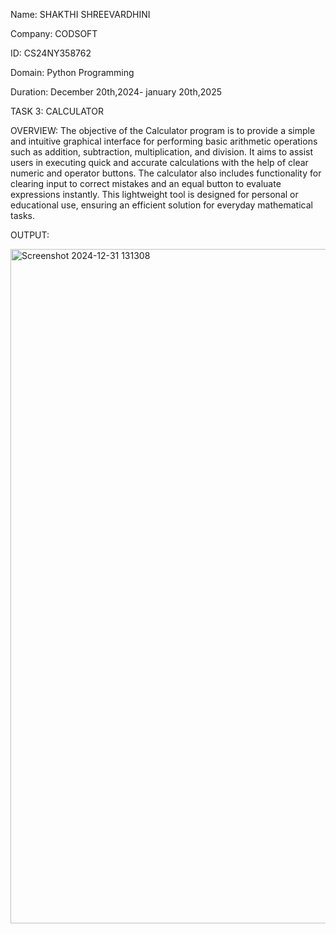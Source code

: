 Name: SHAKTHI SHREEVARDHINI

Company: CODSOFT

ID: CS24NY358762

Domain: Python Programming

Duration: December 20th,2024- january 20th,2025

TASK 3: CALCULATOR


OVERVIEW: The objective of the Calculator program is to provide a simple and intuitive graphical interface for performing basic arithmetic operations such as addition, subtraction, multiplication, and division. It aims to assist users in executing quick and accurate calculations with the help of clear numeric and operator buttons. The calculator also includes functionality for clearing input to correct mistakes and an equal button to evaluate expressions instantly. This lightweight tool is designed for personal or educational use, ensuring an efficient solution for everyday mathematical tasks.


OUTPUT:


<img width="1079" alt="Screenshot 2024-12-31 131308" src="https://github.com/user-attachments/assets/66030a44-7557-4752-a338-ed78a23de557" />



